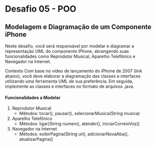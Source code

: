# Desafio 05 - POO

## Modelagem e Diagramação de um Componente iPhone

Neste desafio, você será responsável por modelar e diagramar a representação UML do componente iPhone, abrangendo suas funcionalidades como Reprodutor Musical, Aparelho Telefônico e Navegador na Internet.

Contexto
Com base no vídeo de lançamento do iPhone de 2007 (link abaixo), você deve elaborar a diagramação das classes e interfaces utilizando uma ferramenta UML de sua preferência. Em seguida, implemente as classes e interfaces no formato de arquivos .java.

#### Funcionalidades a Modelar

1. Reprodutor Musical
   - Métodos: tocar(), pausar(), selecionarMusica(String musica)
2. Aparelho Telefônico
   - Métodos: ligar(String numero), atender(), iniciarCorreioVoz()
3. Navegador na Internet
   - Métodos: exibirPagina(String url), adicionarNovaAba(), atualizarPagina()
